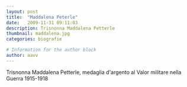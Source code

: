 ```yaml
---
layout: post
title:  "Maddalena Peterle"
date:   2009-11-31 09:11:03
description: Trisnonna Maddalena Petterle
thumbnail: maddalena.jpg
categories: biografie

# Information for the author block
author: aavv
---
```

Trisnonna Maddalena Petterle,
medaglia d'argento al Valor militare nella Guerra 1915-1918